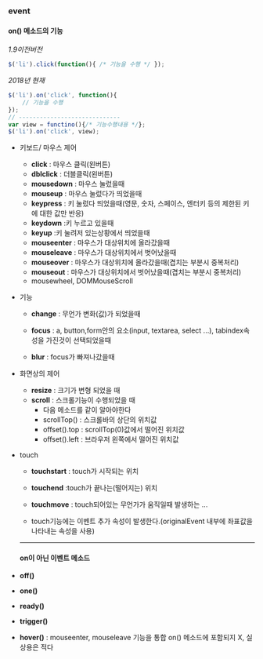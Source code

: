 ### event

#### **on()** 메소드의 기능

*1.9이전버전*

```javascript
$('li').click(function(){ /* 기능을 수행 */ });
```

*2018년 현재*

```javascript
$('li').on('click', function(){
	// 기능을 수행    
});
// -----------------------------
var view = functino(){/* 기능수행내용 */};
$('li').on('click', view);
```

- 키보드/ 마우스 제어

  - **click** : 마우스 클릭(왼버튼)
  - **dblclick** : 더블클릭(왼버튼)
  - **mousedown** : 마우스 눌렀을때
  - **mouseup** : 마우스 눌렀다가 띄었을때
  - **keypress** : 키 눌렀다 띄었을때(영문, 숫자, 스페이스, 엔터키 등의 제한된 키에 대한 값만 반응)
  - **keydown** :키 누르고 있을때
  - **keyup** :키 눌려저 있는상황에서 띄었을때
  - **mouseenter** : 마우스가 대상위치에 올라갔을때
  - **mouseleave** : 마우스가 대상위치에서 벗어났을때
  - **mouseover** : 마우스가 대상위치에 올라갔을때(겹치는 부분시 중복처리)
  - **mouseout** : 마우스가 대상위치에서 벗어났을때(겹치는 부분시 중복처리)
  - mousewheel, DOMMouseScroll

- 기능

  - **change** : 무언가 변화(값)가 되었을때 

  - **focus** : a, button,form안의 요소(input, textarea, select ...), tabindex속성을 가진것이 선택되었을때

  - **blur** : focus가 빠져나갔을때

- 화면상의 제어

  - **resize** : 크기가 변형 되었을 때
  - **scroll** : 스크롤기능이 수행되었을 때
    - 다음 메소드를 같이 알아야한다
    - scrollTop() : 스크롤바의 상단의 위치값
    - offset().top  : scrollTop(0)값에서 떨어진 위치값
    - offset().left :  브라우저 왼쪽에서 떨어진 위치값

- touch

  - **touchstart** : touch가 시작되는 위치
  - **touchend** :touch가 끝나는(떨어지는) 위치
  - **touchmove** : touch되어있는 무언가가 움직일때 발생하는 ...

  - touch기능에는 이벤트 추가 속성이 발생한다.(originalEvent 내부에 좌표값을 나타내는 속성을 사용)

  ---

  #### on이 아닌 이벤트 메소드

- **off()**

- **one()**

- **ready()**

- **trigger()**

- **hover()** : mouseenter, mouseleave 기능을 통합 on() 메소드에 포함되지 X, 실상용은 적다